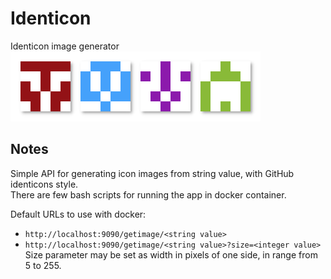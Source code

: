 # Identicon
Identicon image generator  
![image](screenshot.png)
## Notes
Simple API for generating icon images from string value,
with GitHub identicons style.  
There are few bash scripts for running the app in docker container.

Default URLs to use with docker:
- `http://localhost:9090/getimage/<string value>`
- `http://localhost:9090/getimage/<string value>?size=<integer value>`  
Size parameter may be set as width in pixels of one side,
in range from 5 to 255.
